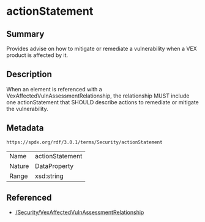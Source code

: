 <!-- Automatically generated by spec-parser v2.5.0 on 2024-08-10T18:46:28.607668+00:00 -->
<!-- SPDX-License-Identifier: Community-Spec-1.0 -->

# actionStatement

## Summary

Provides advise on how to mitigate or remediate a vulnerability when a VEX product
is affected by it.


## Description

When an element is referenced with a VexAffectedVulnAssessmentRelationship,
the relationship MUST include one actionStatement that SHOULD describe actions
to remediate or mitigate the vulnerability.


## Metadata

`https://spdx.org/rdf/3.0.1/terms/Security/actionStatement`


| | |
|---|---|
| Name | actionStatement |
| Nature | DataProperty |
| Range | xsd:string |




## Referenced

- [/Security/VexAffectedVulnAssessmentRelationship](../../Security/Classes/VexAffectedVulnAssessmentRelationship.md)

